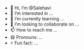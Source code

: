 - 👋 Hi, I’m @Salehavi
- 👀 I’m interested in ...
- 🌱 I’m currently learning ...
- 💞️ I’m looking to collaborate on ...
- 📫 How to reach me ...
- 😄 Pronouns: ...
- ⚡ Fun fact: ...

<!---
Salehavi/Salehavi is a ✨ special ✨ repository because its `README.md` (this file) appears on your GitHub profile.
You can click the Preview link to take a look at your changes.
--->
